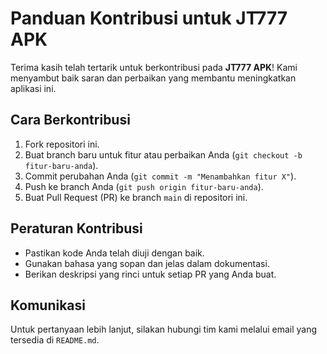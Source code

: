 # Panduan Kontribusi untuk JT777 APK

Terima kasih telah tertarik untuk berkontribusi pada **JT777 APK**! Kami menyambut baik saran dan perbaikan yang membantu meningkatkan aplikasi ini.

## Cara Berkontribusi
1. Fork repositori ini.
2. Buat branch baru untuk fitur atau perbaikan Anda (`git checkout -b fitur-baru-anda`).
3. Commit perubahan Anda (`git commit -m "Menambahkan fitur X"`).
4. Push ke branch Anda (`git push origin fitur-baru-anda`).
5. Buat Pull Request (PR) ke branch `main` di repositori ini.

## Peraturan Kontribusi
- Pastikan kode Anda telah diuji dengan baik.
- Gunakan bahasa yang sopan dan jelas dalam dokumentasi.
- Berikan deskripsi yang rinci untuk setiap PR yang Anda buat.

## Komunikasi
Untuk pertanyaan lebih lanjut, silakan hubungi tim kami melalui email yang tersedia di `README.md`.

